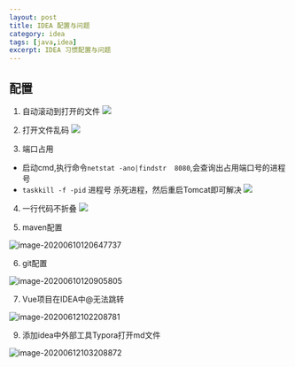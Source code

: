 ```yaml
---
layout: post
title: IDEA 配置与问题
category: idea
tags: [java,idea]
excerpt: IDEA 习惯配置与问题
---
```


## 配置
1. 自动滚动到打开的文件
![](https://gitee.com/guojun49/images/raw/master/blog-img/20200609171549.png)

2. 打开文件乱码
![](https://gitee.com/guojun49/images/raw/master/blog-img/20200609171555.png)

3. 端口占用
 - 启动cmd,执行命令```netstat -ano|findstr  8080```,会查询出占用端口号的进程号
 - ```taskkill -f -pid``` 进程号   杀死进程，然后重启Tomcat即可解决
![](https://gitee.com/guojun49/images/raw/master/blog-img/20200609171600.png)

4. 一行代码不折叠
![](https://gitee.com/guojun49/images/raw/master/blog-img/2020/06/20200610120439.png)

5. maven配置

![image-20200610120647737](https://gitee.com/guojun49/images/raw/master/blog-img/2020/06/20200610120647.png)

6. git配置

![image-20200610120905805](https://gitee.com/guojun49/images/raw/master/blog-img/2020/06/20200610120905.png)

7. Vue项目在IDEA中@无法跳转

![image-20200612102208781](https://gitee.com/guojun49/images/raw/master/blog-img/2020/06/20200612102208.png)

9. 添加idea中外部工具Typora打开md文件

![image-20200612103208872](https://gitee.com/guojun49/images/raw/master/blog-img/2020/06/20200612103208.png)
